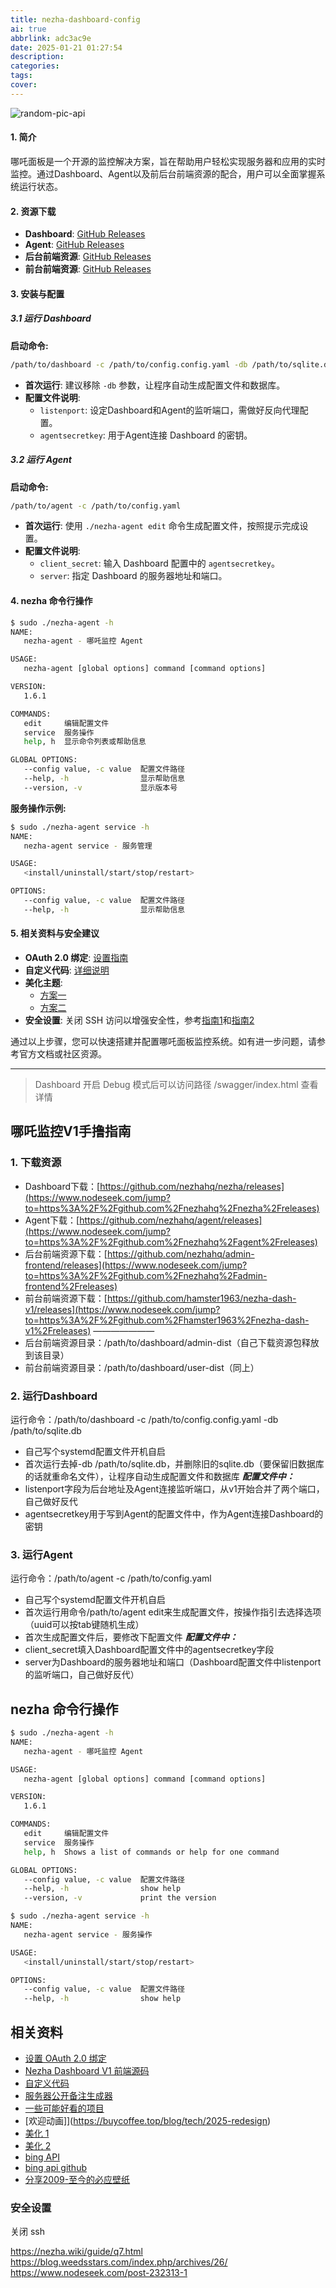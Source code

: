 ```yaml
---
title: nezha-dashboard-config
ai: true
abbrlink: adc3ac9e
date: 2025-01-21 01:27:54
description:
categories:
tags:
cover:
---
```


<!-- markdownlint-disable-next-line MD033 -->
<meta name="referrer" content="no-referrer"/>

![random-pic-api](https://api.dong4j.ink:1024/cover?spm={{spm}})


#### 1. 简介

哪吒面板是一个开源的监控解决方案，旨在帮助用户轻松实现服务器和应用的实时监控。通过Dashboard、Agent以及前后台前端资源的配合，用户可以全面掌握系统运行状态。

#### 2. 资源下载

- **Dashboard**: [GitHub Releases](https://github.com/nezhahq/nezha/releases)
- **Agent**: [GitHub Releases](https://github.com/nezhahq/agent/releases)
- **后台前端资源**: [GitHub Releases](https://github.com/nezhahq/admin-frontend/releases)
- **前台前端资源**: [GitHub Releases](https://github.com/hamster1963/nezha-dash-v1/releases)

#### 3. 安装与配置

##### 3.1 运行 Dashboard

**启动命令:**
```bash
/path/to/dashboard -c /path/to/config.config.yaml -db /path/to/sqlite.db
```

- **首次运行**: 建议移除 `-db` 参数，让程序自动生成配置文件和数据库。
- **配置文件说明**:
  - `listenport`: 设定Dashboard和Agent的监听端口，需做好反向代理配置。
  - `agentsecretkey`: 用于Agent连接 Dashboard 的密钥。

##### 3.2 运行 Agent

**启动命令:**
```bash
/path/to/agent -c /path/to/config.yaml
```

- **首次运行**: 使用 `./nezha-agent edit` 命令生成配置文件，按照提示完成设置。
- **配置文件说明**:
  - `client_secret`: 输入 Dashboard 配置中的 `agentsecretkey`。
  - `server`: 指定 Dashboard 的服务器地址和端口。

#### 4. nezha 命令行操作

```bash
$ sudo ./nezha-agent -h
NAME:
   nezha-agent - 哪吒监控 Agent

USAGE:
   nezha-agent [global options] command [command options]

VERSION:
   1.6.1

COMMANDS:
   edit     编辑配置文件
   service  服务操作
   help, h  显示命令列表或帮助信息

GLOBAL OPTIONS:
   --config value, -c value  配置文件路径
   --help, -h                显示帮助信息
   --version, -v             显示版本号
```

**服务操作示例:**
```bash
$ sudo ./nezha-agent service -h
NAME:
   nezha-agent service - 服务管理

USAGE:
   <install/uninstall/start/stop/restart>

OPTIONS:
   --config value, -c value  配置文件路径
   --help, -h                显示帮助信息
```

#### 5. 相关资料与安全建议

- **OAuth 2.0 绑定**: [设置指南](https://nezha.wiki/guide/q14.html)
- **自定义代码**: [详细说明](https://nezhadash-docs.buycoffee.top/custom-code)
- **美化主题**: 
  - [方案一](https://blog.zmyos.com/nezha-theme.html)
  - [方案二](https://misaka.es/archives/33.html)
- **安全设置**: 关闭 SSH 访问以增强安全性，参考[指南1](https://nezha.wiki/guide/q7.html)和[指南2](https://www.nodeseek.com/post-232313-1)

通过以上步骤，您可以快速搭建并配置哪吒面板监控系统。如有进一步问题，请参考官方文档或社区资源。

---




> Dashboard 开启 Debug 模式后可以访问路径 /swagger/index.html 查看详情



## 哪吒监控V1手撸指南

### **1. 下载资源**

- Dashboard下载：[https://github.com/nezhahq/nezha/releases](https://www.nodeseek.com/jump?to=https%3A%2F%2Fgithub.com%2Fnezhahq%2Fnezha%2Freleases)
- Agent下载：[https://github.com/nezhahq/agent/releases](https://www.nodeseek.com/jump?to=https%3A%2F%2Fgithub.com%2Fnezhahq%2Fagent%2Freleases)
- 后台前端资源下载：[https://github.com/nezhahq/admin-frontend/releases](https://www.nodeseek.com/jump?to=https%3A%2F%2Fgithub.com%2Fnezhahq%2Fadmin-frontend%2Freleases)
- 前台前端资源下载：[https://github.com/hamster1963/nezha-dash-v1/releases](https://www.nodeseek.com/jump?to=https%3A%2F%2Fgithub.com%2Fhamster1963%2Fnezha-dash-v1%2Freleases)
  ———————
- 后台前端资源目录：/path/to/dashboard/admin-dist（自己下载资源包释放到该目录）
- 前台前端资源目录：/path/to/dashboard/user-dist（同上）

### **2. 运行Dashboard**

运行命令：/path/to/dashboard -c /path/to/config.config.yaml -db /path/to/sqlite.db

- 自己写个systemd配置文件开机自启
- 首次运行去掉-db /path/to/sqlite.db，并删除旧的sqlite.db（要保留旧数据库的话就重命名文件），让程序自动生成配置文件和数据库
  ***配置文件中：***
- listenport字段为后台地址及Agent连接监听端口，从v1开始合并了两个端口，自己做好反代
- agentsecretkey用于写到Agent的配置文件中，作为Agent连接Dashboard的密钥

### **3. 运行Agent**

运行命令：/path/to/agent -c /path/to/config.yaml

- 自己写个systemd配置文件开机自启
- 首次运行用命令/path/to/agent edit来生成配置文件，按操作指引去选择选项（uuid可以按tab键随机生成）
- 首次生成配置文件后，要修改下配置文件
  ***配置文件中：***
- client_secret填入Dashboard配置文件中的agentsecretkey字段
- server为Dashboard的服务器地址和端口（Dashboard配置文件中listenport的监听端口，自己做好反代）

## nezha 命令行操作

```bash
$ sudo ./nezha-agent -h
NAME:
   nezha-agent - 哪吒监控 Agent

USAGE:
   nezha-agent [global options] command [command options]

VERSION:
   1.6.1

COMMANDS:
   edit     编辑配置文件
   service  服务操作
   help, h  Shows a list of commands or help for one command

GLOBAL OPTIONS:
   --config value, -c value  配置文件路径
   --help, -h                show help
   --version, -v             print the version
 ```


```bash
$ sudo ./nezha-agent service -h
NAME:
   nezha-agent service - 服务操作

USAGE:
   <install/uninstall/start/stop/restart>

OPTIONS:
   --config value, -c value  配置文件路径
   --help, -h                show help
```





## 相关资料

- [设置 OAuth 2.0 绑定](https://nezha.wiki/guide/q14.html)
- [Nezha Dashboard V1 前端源码](https://github.com/hamster1963/nezha-dash-v1?tab=readme-ov-file)
- [自定义代码](https://nezhadash-docs.buycoffee.top/custom-code)
- [服务器公开备注生成器](https://nezhainfojson.pages.dev/)
- [一些可能好看的项目](https://buycoffee.top/work)
- [欢迎动画]](https://buycoffee.top/blog/tech/2025-redesign)
- [美化 1](https://blog.zmyos.com/nezha-theme.html)
- [美化 2](https://misaka.es/archives/33.html)
- [bing API](https://api-bimg-cc.apifox.cn/)
- [bing api github](https://github.com/flow2000/bing-wallpaper-api?tab=readme-ov-file)
- [分享2009-至今的必应壁纸](https://www.aliyundrive.com/s/VF4HskqwXMk)

### 安全设置

关闭 ssh

https://nezha.wiki/guide/q7.html
https://blog.weedsstars.com/index.php/archives/26/
https://www.nodeseek.com/post-232313-1